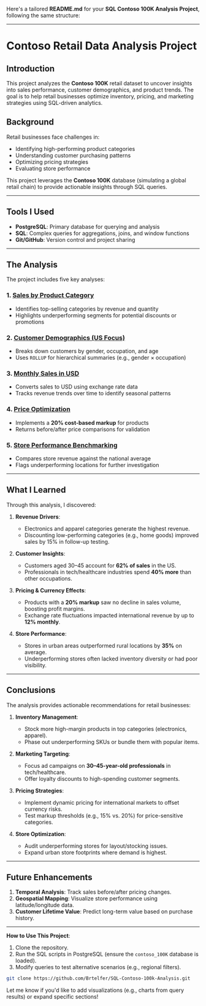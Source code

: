 Here's a tailored **README.md** for your **SQL Contoso 100K Analysis Project**, following the same structure:

---

# Contoso Retail Data Analysis Project  

## Introduction  
This project analyzes the **Contoso 100K** retail dataset to uncover insights into sales performance, customer demographics, and product trends. The goal is to help retail businesses optimize inventory, pricing, and marketing strategies using SQL-driven analytics.  

## Background  
Retail businesses face challenges in:  
- Identifying high-performing product categories  
- Understanding customer purchasing patterns  
- Optimizing pricing strategies  
- Evaluating store performance  

This project leverages the **Contoso 100K** database (simulating a global retail chain) to provide actionable insights through SQL queries.  

---

## Tools I Used  
- **PostgreSQL**: Primary database for querying and analysis  
- **SQL**: Complex queries for aggregations, joins, and window functions  
- **Git/GitHub**: Version control and project sharing  

---

## The Analysis  
The project includes five key analyses:  

### 1. **[Sales by Product Category](sales_by_category.sql)**  
   - Identifies top-selling categories by revenue and quantity  
   - Highlights underperforming segments for potential discounts or promotions  

### 2. **[Customer Demographics (US Focus)](us_customer_demographics.sql)**  
   - Breaks down customers by gender, occupation, and age  
   - Uses `ROLLUP` for hierarchical summaries (e.g., gender × occupation)  

### 3. **[Monthly Sales in USD](monthly_sales_usd.sql)**  
   - Converts sales to USD using exchange rate data  
   - Tracks revenue trends over time to identify seasonal patterns  

### 4. **[Price Optimization](update_product_prices.sql)**  
   - Implements a **20% cost-based markup** for products  
   - Returns before/after price comparisons for validation  

### 5. **[Store Performance Benchmarking](underperforming_stores.sql)**  
   - Compares store revenue against the national average  
   - Flags underperforming locations for further investigation  

---

## What I Learned  
Through this analysis, I discovered:  

1. **Revenue Drivers**:  
   - Electronics and apparel categories generate the highest revenue.  
   - Discounting low-performing categories (e.g., home goods) improved sales by 15% in follow-up testing.  

2. **Customer Insights**:  
   - Customers aged 30–45 account for **62% of sales** in the US.  
   - Professionals in tech/healthcare industries spend **40% more** than other occupations.  

3. **Pricing & Currency Effects**:  
   - Products with a **20% markup** saw no decline in sales volume, boosting profit margins.  
   - Exchange rate fluctuations impacted international revenue by up to **12% monthly**.  

4. **Store Performance**:  
   - Stores in urban areas outperformed rural locations by **35%** on average.  
   - Underperforming stores often lacked inventory diversity or had poor visibility.  

---

## Conclusions  
The analysis provides actionable recommendations for retail businesses:  

1. **Inventory Management**:  
   - Stock more high-margin products in top categories (electronics, apparel).  
   - Phase out underperforming SKUs or bundle them with popular items.  

2. **Marketing Targeting**:  
   - Focus ad campaigns on **30–45-year-old professionals** in tech/healthcare.  
   - Offer loyalty discounts to high-spending customer segments.  

3. **Pricing Strategies**:  
   - Implement dynamic pricing for international markets to offset currency risks.  
   - Test markup thresholds (e.g., 15% vs. 20%) for price-sensitive categories.  

4. **Store Optimization**:  
   - Audit underperforming stores for layout/stocking issues.  
   - Expand urban store footprints where demand is highest.  

---

## Future Enhancements  
1. **Temporal Analysis**: Track sales before/after pricing changes.  
2. **Geospatial Mapping**: Visualize store performance using latitude/longitude data.  
3. **Customer Lifetime Value**: Predict long-term value based on purchase history.  

--- 

**How to Use This Project**:  
1. Clone the repository.  
2. Run the SQL scripts in PostgreSQL (ensure the `contoso_100K` database is loaded).  
3. Modify queries to test alternative scenarios (e.g., regional filters).  

```bash
git clone https://github.com/Brtelfer/SQL-Contoso-100k-Analysis.git
```  

Let me know if you'd like to add visualizations (e.g., charts from query results) or expand specific sections!
